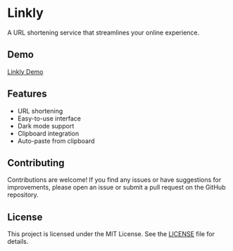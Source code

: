 # Linkly

A URL shortening service that streamlines your online experience.

## Demo

[Linkly Demo](https://abinesh-antino.github.io/web/)


## Features

-   URL shortening
-   Easy-to-use interface
-   Dark mode support
-   Clipboard integration
-   Auto-paste from clipboard

## Contributing

Contributions are welcome! If you find any issues or have suggestions for improvements, please open an issue or submit a pull request on the GitHub repository.

## License

This project is licensed under the MIT License. See the [LICENSE](LICENSE) file for details.